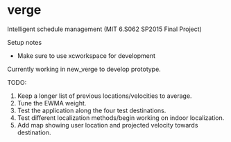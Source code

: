# verge
Intelligent schedule management (MIT 6.S062 SP2015 Final Project)

Setup notes
 - Make sure to use xcworkspace for development

Currently working in new_verge to develop prototype.

TODO:

1. Keep a longer list of previous locations/velocities to average.
2. Tune the EWMA weight.
3. Test the application along the four test destinations.
4. Test different localization methods/begin working on indoor localization.
5. Add map showing user location and projected velocity towards destination.
